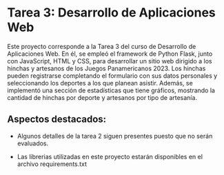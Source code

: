 # Tarea 3: Desarrollo de Aplicaciones Web

Este proyecto corresponde a la Tarea 3 del curso de Desarrollo de Aplicaciones Web. En él, se empleó el framework de Python Flask, junto con JavaScript, HTML y CSS, para desarrollar un sitio web dirigido a los hinchas y artesanos de los Juegos Panamericanos 2023. Los hinchas pueden registrarse completando el formulario con sus datos personales y seleccionando los deportes a los que planean asistir. Además, se implementó una sección de estadísticas que tiene gráficos, mostrando la cantidad de hinchas por deporte y artesanos por tipo de artesanía.

## Aspectos destacados:

- Algunos detalles de la tarea 2 siguen presentes puesto que no serán evaluados.

- Las librerias utilizadas en este proyecto estarán disponibles en el archivo requirements.txt